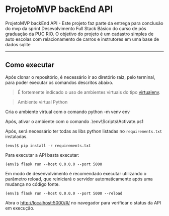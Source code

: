 # ProjetoMVP backEnd API
ProjetoMVP backEnd API - Este projeto faz parte da entrega para conclusão do mvp da sprint Desevolvimento Full Stack Básico do curso de pós graduação da PUC RIO. O objetivo do projeto é um cadastro simples de auto escolas com relacionamento de carros e instrutores em uma base de dados sqlite

---
## Como executar 

Após clonar o repositório, é necessário ir ao diretório raiz, pelo terminal, para poder executar os comandos descritos abaixo.

> É fortemente indicado o uso de ambientes virtuais do tipo [virtualenv](https://virtualenv.pypa.io/en/latest/installation.html).

> Ambiente virtual Python

Cria o ambiente virtual com o comando python -m venv env

Após, ativar o ambiente com o comando .\env\Scripts\Activate.ps1

Após, será necessário ter todas as libs python listadas no `requirements.txt` instaladas.

```
(env)$ pip install -r requirements.txt
```

Para executar a API  basta executar:

```
(env)$ flask run --host 0.0.0.0 --port 5000
```

Em modo de desenvolvimento é recomendado executar utilizando o parâmetro reload, que reiniciará o servidor
automaticamente após uma mudança no código fonte. 

```
(env)$ flask run --host 0.0.0.0 --port 5000 --reload
```

Abra o [http://localhost:5000/#/](http://localhost:5000/#/) no navegador para verificar o status da API em execução.
